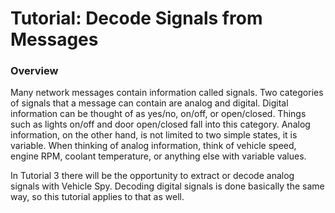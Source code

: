 # Tutorial: Decode Signals from Messages

### Overview

Many network messages contain information called signals. Two categories of signals that a message can contain are analog and digital. Digital information can be thought of as yes/no, on/off, or open/closed. Things such as lights on/off and door open/closed fall into this category. Analog information, on the other hand, is not limited to two simple states, it is variable. When thinking of analog information, think of vehicle speed, engine RPM, coolant temperature, or anything else with variable values.

In Tutorial 3 there will be the opportunity to extract or decode analog signals with Vehicle Spy. Decoding digital signals is done basically the same way, so this tutorial applies to that as well.
